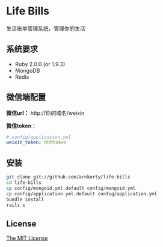 # Life Bills 
生活账单管理系统，管理你的生活


## 系统要求
* Ruby 2.0.0 (or 1.9.3)
* MongoDB
* Redis

## 微信端配置

**微信url：** http://你的域名/weixin

**微信token：**
```yaml
# config/application.yml
weixin_token: 你的token
```
## 安装
```bash
git clone git://github.com/arnkorty/life-bills
cd life-bills
cp config/mongoid.yml.default config/mongoid.yml
cp config/application.yml.default config/application.yml
bundle install
rails s
```
## License

[The MIT License](https://github.com/19wu/19wu/blob/master/LICENSE)
